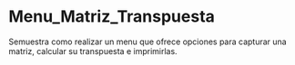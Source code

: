 # Menu_Matriz_Transpuesta

Semuestra como realizar un menu que ofrece opciones para capturar una matriz, calcular su transpuesta e imprimirlas.
